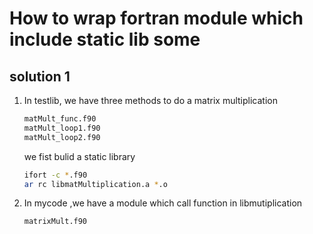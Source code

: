 # How to wrap fortran module which include static lib some
## solution 1
1. In testlib, we have three methods to do a matrix multiplication
    ```fortran
    matMult_func.f90
    matMult_loop1.f90
    matMult_loop2.f90 
    ```
    we fist bulid a static library
    ```bash
    ifort -c *.f90
    ar rc libmatMultiplication.a *.o
    ```
2. In mycode ,we have a module which call function in libmutiplication
    ```bash
    matrixMult.f90
    ```
    